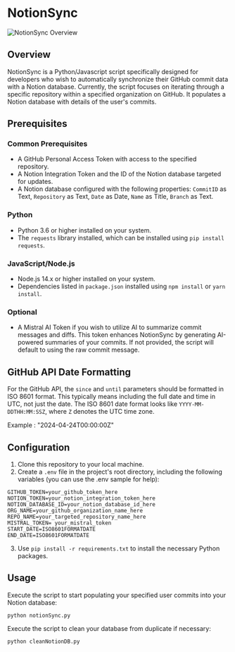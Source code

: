 # NotionSync

![NotionSync Overview](https://github.com/Omcci/NotionSync/assets/119880787/dc733a83-fba3-4984-aa3e-34851c67a05c)

## Overview

NotionSync is a Python/Javascript script specifically designed for developers who wish to automatically synchronize their GitHub commit data with a Notion database.
Currently, the script focuses on iterating through a specific repository within a specified organization on GitHub.
It populates a Notion database with details of the user's commits.

## Prerequisites

### Common Prerequisites

- A GitHub Personal Access Token with access to the specified repository.
- A Notion Integration Token and the ID of the Notion database targeted for updates.
- A Notion database configured with the following properties: `CommitID` as Text, `Repository` as Text, `Date` as Date, `Name` as Title, `Branch` as Text.

### Python

- Python 3.6 or higher installed on your system.
- The `requests` library installed, which can be installed using `pip install requests`.

### JavaScript/Node.js

- Node.js 14.x or higher installed on your system.
- Dependencies listed in `package.json` installed using `npm install` or `yarn install`.

### Optional

- A Mistral AI Token if you wish to utilize AI to summarize commit messages and diffs. This token enhances NotionSync by generating AI-powered summaries of your commits. If not provided, the script will default to using the raw commit message.

## GitHub API Date Formatting

For the GitHub API, the `since` and `until` parameters should be formatted in ISO 8601 format. This typically means including the full date and time in UTC, not just the date. The ISO 8601 date format looks like `YYYY-MM-DDTHH:MM:SSZ`, where `Z` denotes the UTC time zone.

Example : "2024-04-24T00:00:00Z"

## Configuration

1. Clone this repository to your local machine.
2. Create a `.env` file in the project's root directory, including the following variables (you can use the .env sample for help):

```
GITHUB_TOKEN=your_github_token_here
NOTION_TOKEN=your_notion_integration_token_here
NOTION_DATABASE_ID=your_notion_database_id_here
ORG_NAME=your_github_organization_name_here
REPO_NAME=your_targeted_repository_name_here
MISTRAL_TOKEN= your_mistral_token
START_DATE=ISO8601FORMATDATE
END_DATE=ISO8601FORMATDATE
```

3. Use `pip install -r requirements.txt` to install the necessary Python packages.

## Usage

Execute the script to start populating your specified user commits into your Notion database:

`python notionSync.py`

Execute the script to clean your database from duplicate if necessary:

`python cleanNotionDB.py`
